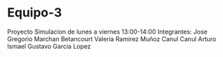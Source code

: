 # Equipo-3
Proyecto
Simulacion de lunes a viernes 13:00-14:00
Integrantes:
Jose Gregorio Marchan Betancourt
Valeria Ramirez Muñoz 
Canul Canul Arturo Ismael
Gustavo Garcia Lopez
